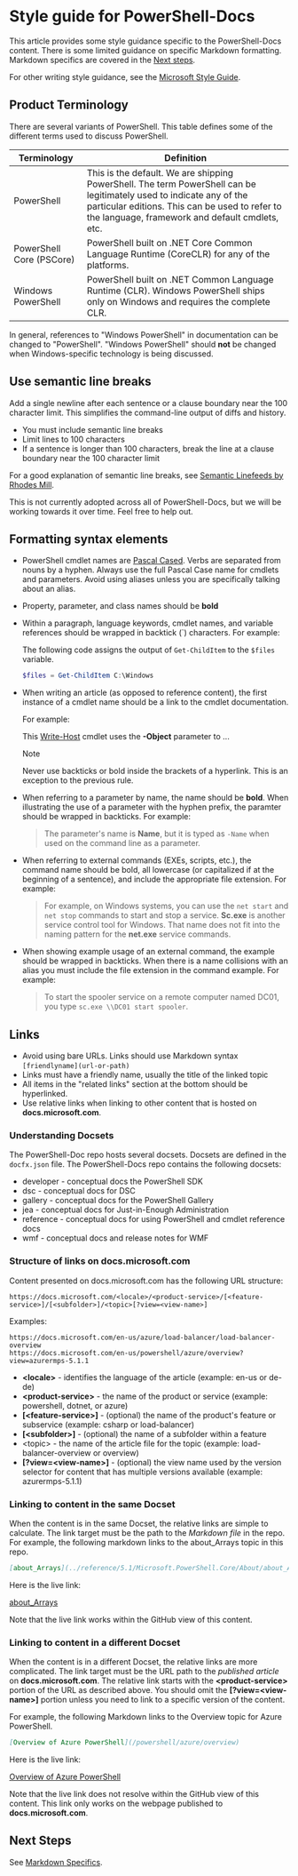 # Style guide for PowerShell-Docs

This article provides some style guidance specific to the PowerShell-Docs content.
There is some limited guidance on specific Markdown formatting.
Markdown specifics are covered in the [Next steps](#next-steps).

For other writing style guidance, see the [Microsoft Style Guide](https://docs.microsoft.com/style-guide/welcome/).

## Product Terminology

There are several variants of PowerShell.
This table defines some of the different terms used to discuss PowerShell.

| Terminology | Definition |
| ----- | ----- |
| PowerShell | This is the default. We are shipping PowerShell. The term PowerShell can be legitimately used to indicate any of the particular editions. This can be used to refer to the language, framework and default cmdlets, etc. |
| PowerShell Core (PSCore) | PowerShell built on .NET Core Common Language Runtime (CoreCLR) for any of the platforms. |
| Windows PowerShell | PowerShell built on .NET Common Language Runtime (CLR). Windows PowerShell ships only on Windows and requires the complete CLR. |

In general, references to "Windows PowerShell" in documentation can be changed to "PowerShell".
"Windows PowerShell" should **not** be changed when Windows-specific technology is being discussed.

## Use semantic line breaks

Add a single newline after each sentence or a clause boundary near the 100 character limit.
This simplifies the command-line output of diffs and history.

- You must include semantic line breaks
- Limit lines to 100 characters
- If a sentence is longer than 100 characters, break the line at a clause boundary
  near the 100 character limit

For a good explanation of semantic line breaks, see [Semantic Linefeeds by Rhodes Mill][semantics].

This is not currently adopted across all of PowerShell-Docs, but we will be working towards it over time.
Feel free to help out.

## Formatting syntax elements

- PowerShell cmdlet names are [Pascal Cased][pascal-case].
  Verbs are separated from nouns by a hyphen.
  Always use the full Pascal Case name for cmdlets and parameters.
  Avoid using aliases unless you are specifically talking about an alias.

- Property, parameter, and class names should be **bold**

- Within a paragraph, language keywords, cmdlet names, and variable references should be wrapped in
  backtick (\`)   characters. For example:

  The following code assigns the output of `Get-ChildItem` to the `$files` variable.

  ```powershell
  $files = Get-ChildItem C:\Windows
  ```

- When writing an article (as opposed to reference content), the first instance of a cmdlet name
  should be a link to the cmdlet documentation.

  For example:

  This [Write-Host](..\reference\6\Microsoft.PowerShell.Utility\Write-Host.md) cmdlet uses the
  **-Object** parameter to ...

  > [!NOTE]
  > Never use backticks or bold inside the brackets of a hyperlink. This is an exception to the previous
  > rule.

- When referring to a parameter by name, the name should be **bold**. When illustrating the use of
  a parameter with the hyphen prefix, the paramter should be wrapped in backticks. For example:

  > The parameter's name is **Name**, but it is typed as `-Name` when used on the command line as a
  > parameter.

- When referring to external commands (EXEs, scripts, etc.), the command name should be bold, all
  lowercase (or capitalized if at the beginning of a sentence), and include the appropriate file
  extension. For example:

  > For example, on Windows systems, you can use the `net start` and `net stop` commands to start
  > and stop a service. **Sc.exe** is another service control tool for Windows. That name does not
  > fit into the naming pattern for the **net.exe** service commands.

- When showing example usage of an external command, the example should be wrapped in backticks.
  When there is a name collisions with an alias you must include the file extension in the command
  example. For example:

  > To start the spooler service on a remote computer named DC01, you type `sc.exe \\DC01 start spooler`.

## Links

- Avoid using bare URLs. Links should use Markdown syntax `[friendlyname](url-or-path)`
- Links must have a friendly name, usually the title of the linked topic
- All items in the "related links" section at the bottom should be hyperlinked.
- Use relative links when linking to other content that is hosted on **docs.microsoft.com**.

### Understanding Docsets

The PowerShell-Doc repo hosts several docsets. Docsets are defined in the `docfx.json` file. The
PowerShell-Docs repo contains the following docsets:

- developer - conceptual docs the PowerShell SDK
- dsc - conceptual docs for DSC
- gallery - conceptual docs for the PowerShell Gallery
- jea - conceptual docs for Just-in-Enough Administration
- reference - conceptual docs for using PowerShell and cmdlet reference docs
- wmf - conceptual docs and release notes for WMF

### Structure of links on docs.microsoft.com

Content presented on docs.microsoft.com has the following URL structure:

```
https://docs.microsoft.com/<locale>/<product-service>/[<feature-service>]/[<subfolder>]/<topic>[?view=<view-name>]
```

Examples:

```
https://docs.microsoft.com/en-us/azure/load-balancer/load-balancer-overview
https://docs.microsoft.com/en-us/powershell/azure/overview?view=azurermps-5.1.1
```

- **\<locale>** - identifies the language of the article (example: en-us or de-de)
- **\<product-service>** - the name of the product or service (example: powershell, dotnet, or
  azure)
- **[\<feature-service>]** - (optional) the name of the product's feature or subservice (example:
  csharp or load-balancer)
- **[\<subfolder>]** - (optional) the name of a subfolder within a feature
- \<topic> - the name of the article file for the topic (example: load-balancer-overview or
  overview)
- **[?view=\<view-name>]** - (optional) the view name used by the version selector for content that
  has multiple versions available (example: azurermps-5.1.1)

### Linking to content in the same Docset

When the content is in the same Docset, the relative links are simple to calculate.
The link target must be the path to the _Markdown file_ in the repo.
For example, the following markdown links to the about_Arrays topic in this repo.

```Markdown
[about_Arrays](../reference/5.1/Microsoft.PowerShell.Core/About/about_Arrays.md)
```

Here is the live link:

[about_Arrays](../reference/5.1/Microsoft.PowerShell.Core/About/about_Arrays.md)

Note that the live link works within the GitHub view of this content.

### Linking to content in a different Docset

When the content is in a different Docset, the relative links are more complicated. The link target
must be the URL path to the _published article_ on **docs.microsoft.com**. The relative link starts
with the **\<product-service>** portion of the URL as described above. You should omit the
**[?view=\<view-name>]** portion unless you need to link to a specific version of the content.

For example, the following Markdown links to the Overview topic for Azure PowerShell.

```Markdown
[Overview of Azure PowerShell](/powershell/azure/overview)
```

Here is the live link:

[Overview of Azure PowerShell](/powershell/azure/overview)

Note that the live link does not resolve within the GitHub view of this content.
This link only works on the webpage published to **docs.microsoft.com**.

## Next Steps

See [Markdown Specifics](4-MARKDOWN-SPECIFICS.md).

<!-- External URLs -->
[pascal-case]: https://en.wikipedia.org/wiki/PascalCase
[semantics]: http://rhodesmill.org/brandon/2012/one-sentence-per-line/
